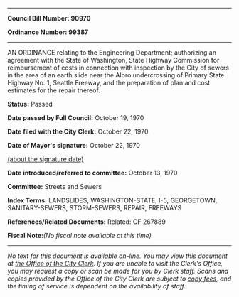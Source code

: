 

********

**Council Bill Number: 90970**
   
**Ordinance Number: 99387**
********

 AN ORDINANCE relating to the Engineering Department; authorizing an agreement with the State of Washington, State Highway Commission for reimbursement of costs in connection with inspection by the City of sewers in the area of an earth slide near the Albro undercrossing of Primary State Highway No. 1, Seattle Freeway, and the preparation of plan and cost estimates for the repair thereof.

**Status:** Passed
   
**Date passed by Full Council:** October 19, 1970
   
**Date filed with the City Clerk:** October 22, 1970
   
**Date of Mayor's signature:** October 22, 1970
   
[(about the signature date)](/~public/approvaldate.htm)
   
   
   
**Date introduced/referred to committee:** October 13, 1970
   
**Committee:** Streets and Sewers
   
   
**Index Terms:** LANDSLIDES, WASHINGTON-STATE, I-5, GEORGETOWN, SANITARY-SEWERS, STORM-SEWERS, REPAIR, FREEWAYS

**References/Related Documents:** Related: CF 267889

**Fiscal Note:**_(No fiscal note available at this time)_
********

_No text for this document is available on-line. You may view this document at [the Office of the City Clerk](http://www.seattle.gov/leg/clerk/contactUs.htm). If you are unable to visit the Clerk's Office, you may request a copy or scan be made for you by Clerk staff. Scans and copies provided by the Office of the City Clerk are subject to [copy fees](http://clerk.seattle.gov/~public/clerkfees.htm), and the timing of service is dependent on the availability of staff._

